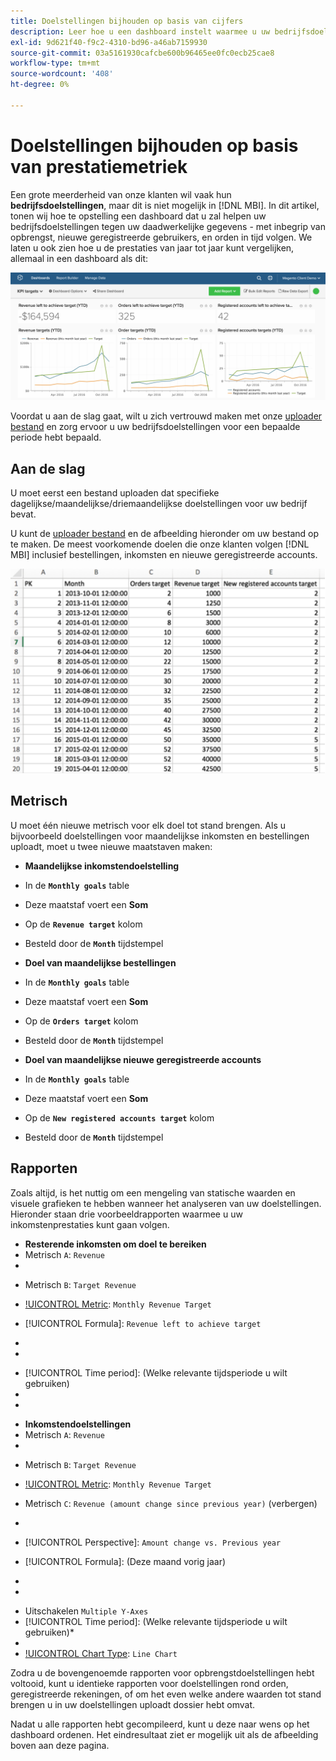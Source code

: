 ```yaml
---
title: Doelstellingen bijhouden op basis van cijfers
description: Leer hoe u een dashboard instelt waarmee u uw bedrijfsdoelstellingen kunt bijhouden op basis van uw feitelijke gegevens, zoals inkomsten, nieuwe geregistreerde gebruikers en bestellingen in de loop der tijd.
exl-id: 9d621f40-f9c2-4310-bd96-a46ab7159930
source-git-commit: 03a5161930cafcbe600b96465ee0fc0ecb25cae8
workflow-type: tm+mt
source-wordcount: '408'
ht-degree: 0%

---
```


# Doelstellingen bijhouden op basis van prestatiemetriek

Een grote meerderheid van onze klanten wil vaak hun **bedrijfsdoelstellingen**, maar dit is niet mogelijk in [!DNL MBI]. In dit artikel, tonen wij hoe te opstelling een dashboard dat u zal helpen uw bedrijfsdoelstellingen tegen uw daadwerkelijke gegevens - met inbegrip van opbrengst, nieuwe geregistreerde gebruikers, en orden in tijd volgen. We laten u ook zien hoe u de prestaties van jaar tot jaar kunt vergelijken, allemaal in een dashboard als dit:

![](../../assets/Goals-_dashboard_2.png)

Voordat u aan de slag gaat, wilt u zich vertrouwd maken met onze [uploader bestand](../importing-data/connecting-data/using-file-uploader.md) en zorg ervoor u uw bedrijfsdoelstellingen voor een bepaalde periode hebt bepaald.

## Aan de slag

U moet eerst een bestand uploaden dat specifieke dagelijkse/maandelijkse/driemaandelijkse doelstellingen voor uw bedrijf bevat.

U kunt de [uploader bestand](../importing-data/connecting-data/using-file-uploader.md) en de afbeelding hieronder om uw bestand op te maken. De meest voorkomende doelen die onze klanten volgen [!DNL MBI] inclusief bestellingen, inkomsten en nieuwe geregistreerde accounts.

![](../../assets/Goals-_Excel.png)

## Metrisch

U moet één nieuwe metrisch voor elk doel tot stand brengen. Als u bijvoorbeeld doelstellingen voor maandelijkse inkomsten en bestellingen uploadt, moet u twee nieuwe maatstaven maken:

* **Maandelijkse inkomstendoelstelling**
* In de **`Monthly goals`** table
* Deze maatstaf voert een **Som**
* Op de **`Revenue target`** kolom
* Besteld door de **`Month`** tijdstempel

* **Doel van maandelijkse bestellingen**
* In de **`Monthly goals`** table
* Deze maatstaf voert een **Som**
* Op de **`Orders target`** kolom
* Besteld door de **`Month`** tijdstempel

* **Doel van maandelijkse nieuwe geregistreerde accounts**
* In de **`Monthly goals`** table
* Deze maatstaf voert een **Som**
* Op de **`New registered accounts target`** kolom
* Besteld door de **`Month`** tijdstempel

## Rapporten

Zoals altijd, is het nuttig om een mengeling van statische waarden en visuele grafieken te hebben wanneer het analyseren van uw doelstellingen. Hieronder staan drie voorbeeldrapporten waarmee u uw inkomstenprestaties kunt gaan volgen.

* **Resterende inkomsten om doel te bereiken**
* Metrisch `A`: `Revenue`
* 

   [!UICONTROL Metric]: `Revenue`

* Metrisch `B`: `Target Revenue`
* [!UICONTROL Metric]: `Monthly Revenue Target`

* [!UICONTROL Formula]: `Revenue left to achieve target`
* 
   [!UICONTROL-formule]: `(B-A)`
* 

   [!UICONTROL Format]: `Number`

* [!UICONTROL Time period]: (Welke relevante tijdsperiode u wilt gebruiken)
* 
   [!UICONTROL Interval]: `Month`
* 

   [!UICONTROL Chart Type]: `Scalar`

* **Inkomstendoelstellingen**
* Metrisch `A`: `Revenue`
* 

   [!UICONTROL Metric]: `Revenue`

* Metrisch `B`: `Target Revenue`
* [!UICONTROL Metric]: `Monthly Revenue Target`

* Metrisch `C`: `Revenue (amount change since previous year)` (verbergen)
* 
   [!UICONTROL Metric]: `Revenue`
* [!UICONTROL Perspective]: `Amount change vs. Previous year`

* [!UICONTROL Formula]: (Deze maand vorig jaar)
* 
   [!UICONTROL-formule]: `(A-C)`
* 

   [!UICONTROL Format]: `Currency`

* Uitschakelen `Multiple Y-Axes`
* [!UICONTROL Time period]: (Welke relevante tijdsperiode u wilt gebruiken)*
* 
   [!UICONTROL Interval]: `Month`
* [!UICONTROL Chart Type]: `Line Chart`

Zodra u de bovengenoemde rapporten voor opbrengstdoelstellingen hebt voltooid, kunt u identieke rapporten voor doelstellingen rond orden, geregistreerde rekeningen, of om het even welke andere waarden tot stand brengen u in uw doelstellingen uploadt dossier hebt omvat.

Nadat u alle rapporten hebt gecompileerd, kunt u deze naar wens op het dashboard ordenen. Het eindresultaat ziet er mogelijk uit als de afbeelding boven aan deze pagina.
